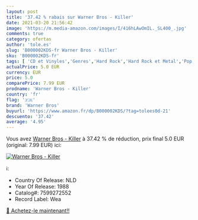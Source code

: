```yaml
---
layout: post
title: '37.42 % rabais sur Warner Bros - Killer'
date: 2021-03-20 21:56:42
image: 'https://m.media-amazon.com/images/I/416hLAwOmIL._SL400_.jpg'
comments: true
category: ofertas
author: 'tole.es'
slug: 'B000002KDS-fr Warner Bros - Killer'
sku: 'B000002KDS-fr'
tags: [ 'CD et Vinyles','Genres','Hard Rock','Hard Rock et Metal','Pop','Pop Rock','Rock','Rock n Roll','Rock rétro','warner bros', ]
actualPrice: 5.0 EUR
currency: EUR
price: 5.0
comparePrice: 7.99 EUR
prodname: 'Warner Bros - Killer'
country: 'fr'
flag: '🇫🇷'
brand: 'Warner Bros'
buyurl: 'https://www.amazon.fr/dp/B000002KDS/?tag=tolees0d-21'
descuento: '37.42'
average: '4.95'
---
```


Vous avez [Warner Bros - Killer](https://www.amazon.fr/dp/B000002KDS/?tag=tolees0d-21)  à  37.42 % de réduction, prix final  5.0 EUR (original: 7.99 EUR) ici:

[![Warner Bros - Killer](https://m.media-amazon.com/images/I/416hLAwOmIL._SL400_.jpg)](https://www.amazon.fr/dp/B000002KDS/?tag=tolees0d-21)

ℹ️:

- Country Of Release: NLD
- Year Of Release: 1988
- Catalog#: 7599272552
- Record Label: Wea

[🛒 Achetez-le maintenant!!](https://www.amazon.fr/dp/B000002KDS/?tag=tolees0d-21)

